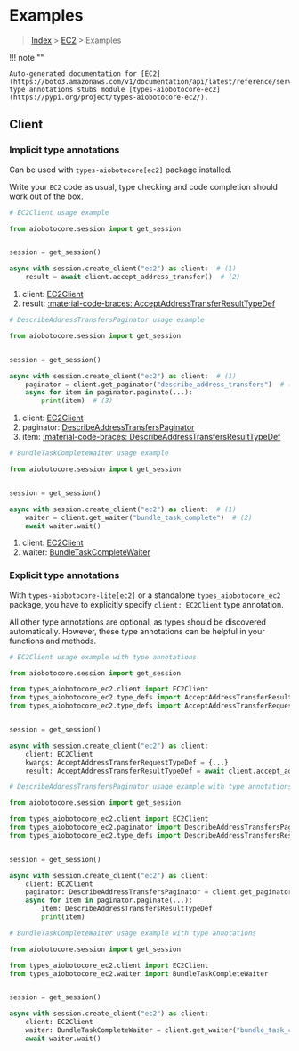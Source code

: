 # Examples

> [Index](../README.md) > [EC2](./README.md) > Examples

!!! note ""

    Auto-generated documentation for [EC2](https://boto3.amazonaws.com/v1/documentation/api/latest/reference/services/ec2.html#ec2)
    type annotations stubs module [types-aiobotocore-ec2](https://pypi.org/project/types-aiobotocore-ec2/).

## Client

### Implicit type annotations

Can be used with `types-aiobotocore[ec2]` package installed.

Write your `EC2` code as usual,
type checking and code completion should work out of the box.



```python
# EC2Client usage example

from aiobotocore.session import get_session


session = get_session()

async with session.create_client("ec2") as client:  # (1)
    result = await client.accept_address_transfer()  # (2)
```

1. client: [EC2Client](./client.md)
2. result: [:material-code-braces: AcceptAddressTransferResultTypeDef](./type_defs.md#acceptaddresstransferresulttypedef) 



```python
# DescribeAddressTransfersPaginator usage example

from aiobotocore.session import get_session


session = get_session()

async with session.create_client("ec2") as client:  # (1)
    paginator = client.get_paginator("describe_address_transfers")  # (2)
    async for item in paginator.paginate(...):
        print(item)  # (3)
```

1. client: [EC2Client](./client.md)
2. paginator: [DescribeAddressTransfersPaginator](./paginators.md#describeaddresstransferspaginator)
3. item: [:material-code-braces: DescribeAddressTransfersResultTypeDef](./type_defs.md#describeaddresstransfersresulttypedef) 



```python
# BundleTaskCompleteWaiter usage example

from aiobotocore.session import get_session


session = get_session()

async with session.create_client("ec2") as client:  # (1)
    waiter = client.get_waiter("bundle_task_complete")  # (2)
    await waiter.wait()
```

1. client: [EC2Client](./client.md)
2. waiter: [BundleTaskCompleteWaiter](./waiters.md#bundletaskcompletewaiter)


### Explicit type annotations

With `types-aiobotocore-lite[ec2]`
or a standalone `types_aiobotocore_ec2` package, you have to explicitly specify
`client: EC2Client` type annotation.

All other type annotations are optional, as types should be discovered automatically.
However, these type annotations can be helpful in your functions and methods.


```python
# EC2Client usage example with type annotations

from aiobotocore.session import get_session

from types_aiobotocore_ec2.client import EC2Client
from types_aiobotocore_ec2.type_defs import AcceptAddressTransferResultTypeDef
from types_aiobotocore_ec2.type_defs import AcceptAddressTransferRequestTypeDef


session = get_session()

async with session.create_client("ec2") as client:
    client: EC2Client
    kwargs: AcceptAddressTransferRequestTypeDef = {...}
    result: AcceptAddressTransferResultTypeDef = await client.accept_address_transfer(**kwargs)
```



```python
# DescribeAddressTransfersPaginator usage example with type annotations

from aiobotocore.session import get_session

from types_aiobotocore_ec2.client import EC2Client
from types_aiobotocore_ec2.paginator import DescribeAddressTransfersPaginator
from types_aiobotocore_ec2.type_defs import DescribeAddressTransfersResultTypeDef


session = get_session()

async with session.create_client("ec2") as client:
    client: EC2Client
    paginator: DescribeAddressTransfersPaginator = client.get_paginator("describe_address_transfers")
    async for item in paginator.paginate(...):
        item: DescribeAddressTransfersResultTypeDef
        print(item)
```



```python
# BundleTaskCompleteWaiter usage example with type annotations

from aiobotocore.session import get_session

from types_aiobotocore_ec2.client import EC2Client
from types_aiobotocore_ec2.waiter import BundleTaskCompleteWaiter


session = get_session()

async with session.create_client("ec2") as client:
    client: EC2Client
    waiter: BundleTaskCompleteWaiter = client.get_waiter("bundle_task_complete")
    await waiter.wait()
```
